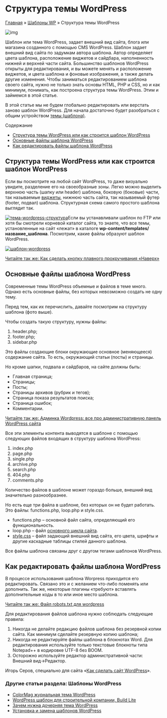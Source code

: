 # Структура темы WordPress

[Главная](https://www.wordpress-abc.ru/) » [Шаблоны WP](https://www.wordpress-abc.ru/temy-wordpress) » Структура темы WordPress

![img](https://www.wordpress-abc.ru/wp-content/uploads/2016/01/struktura-temyi-vordpress.jpg)

Шаблон или тема WordPress, задает внешний вид сайта, блога или магазина созданного с помощью CMS WordPress. Шаблон задает внешний вид сайта по задумкам автора шаблона. Автор определяет цвета шаблона, расположение виджетов и сайдбара, наполненность нижней и верхней части сайта. Большинство шаблонов WordPress открыты для редактирования, и вы можете менять и расположение виджетов, и цвета шаблона и фоновые изображения, а также делать другие изменения. Чтобы заниматься редактированием шаблона своего сайта, нужно не только знать основы HTML, PHP и CSS, но и как минимум, понимать, как построена структура темы WordPress. Этим и займемся в этой статье.

В этой статье мы не будем глобально редактировать или верстать заново шаблон WordPress. Для начала достаточно будет разобраться с общим устройством [темы (шаблона)](https://www.wordpress-abc.ru/administrirovanie/tema-wordpress.html).

Содержание

- [Структура темы WordPress  или как строится шаблон WordPress](https://www.wordpress-abc.ru/temy-wordpress/struktura-temyi-wordpress.html#_WordPress___WordPress)
- [Основные файлы шаблона WordPress](https://www.wordpress-abc.ru/temy-wordpress/struktura-temyi-wordpress.html#__WordPress)
- [Как редактировать файлы шаблона WordPress](https://www.wordpress-abc.ru/temy-wordpress/struktura-temyi-wordpress.html#__WordPress-2)

## Структура темы WordPress  или как строится шаблон WordPress

Если вы посмотрите на любой сайт WordPress, то даже визуально увидите, разделение его на своеобразные зоны. Легко можно выделить верхнюю часть (шапку или header) шаблона, боковую (боковые) части, так называемые [виджеты](https://www.wordpress-abc.ru/uroki-wordpress/saydbar-vidzhetyi-wordpress.html), нижнюю часть сайта, так называемый футер (footer, подвал) шаблона. Структурная схема самого простого шаблона выглядит так.

[![тема-wordpress-структура](https://www.wordpress-abc.ru/wp-content/uploads/2016/01/tema-wordpress-struktura.jpg)](https://www.wordpress-abc.ru/wp-content/uploads/2016/01/tema-wordpress-struktura.jpg)Если вы устанавливали шаблон по FTP или хотя бы смотрели корневой каталог сайта, то знаете, что все темы, установленные на сайт «лежат» в каталоге **wp-content/templates/название_шаблона**. Посмотрим, какие файлы образуют шаблон WordPress.

[![шаблон-wordpress](https://www.wordpress-abc.ru/wp-content/uploads/2016/01/shablon-wordpress.jpg)](https://www.wordpress-abc.ru/wp-content/uploads/2016/01/shablon-wordpress.jpg)

[Читайте так же:  Как сделать кнопку плавного прокручивания «Наверх»](https://www.wordpress-abc.ru/plaginy/wordpress-bez-plugins/kak-sdelat-knopku-plavnogo-prokruchivaniya-naverx.html)

## Основные файлы шаблона WordPress

Современные темы WordPress объемные и файлов в теме много. Однако есть основные файлы, без которых невозможно создать не одну тему.

Перед тем, как их перечислить, давайте посмотрим на структуру шаблона (фото выше).

Чтобы создать такую структуру, нужны файлы:

1. header.php;
2. footer.php;
3. sidebar.php

Это файлы создающие блоки окружающие основное (меняющееся) содержание сайта. То есть, окружающий статьи (посты) и страницы.

Но кроме шапки, подвала и сайдбаров, на сайте должны быть:

- Главная страница;
- Страницы;
- Посты;
- Страницы архивов (рубрик и тегов);
- Страница показа результатов поиска;
- Страница ошибок;
- Комментарии.

[Читайте так же:  Админка Wordpress: все про административную панель WordPress сайта](https://www.wordpress-abc.ru/administrirovanie/adminka-wordpress.html)

Все эти элементы контента выводятся в шаблоне с помощью следующих файлов входящих в структуру шаблона WordPress:

1. index.php
2. page.php
3. single.php
4. archive.php
5. search.php
6. 404.php
7. comments.php

Количество файлов в шаблоне может гораздо больше, внешний вид значительно разнообразнее.

Но есть еще три файла в шаблоне, без которых он не будет работать. Это файлы: functions.php, loop.php и style.css.

- functions.php – основной файл сайта, определяющий его функциональность.
- loop.php – файл [основного цикла сайта](https://www.wordpress-abc.ru/funkcii-wordpress/cikl-wordpress.html).
- [style.css](https://www.wordpress-abc.ru/cms-woprdpress/codex-wp/kak-redaktirovat-css-sayta-wordpress.html) – файл задающий внешний вид сайта, его цвета, шрифты и другие каскадные таблицы стилей данного шаблона.

Все файлы шаблона связаны друг с другом тегами шаблонов WordPress.

## Как редактировать файлы шаблона WordPress

В процессе использования шаблона Worpress приходится его редактировать. Связано это и с желанием что-либо поменять или дополнить. Так же, некоторые плагины «требуют» вставлять дополнительные коды в то или иное место шаблона.

[Читайте так же:  Файл robots.txt для wordpress](https://www.wordpress-abc.ru/veb-instrumenty/fajl-robots-txt-dlya-wordpress.html)

Для редактирования файлов шаблона нужно соблюдать следующие правила:

1. Никогда не делайте редакцию файлов шаблона без резервной копии сайта. Как минимум сделайте резервную копию шаблона;
2. Никогда не редактируйте файлы шаблона в блокнотах Word. Для редактирования используйте только текстовые блокноты типа Notepad++ в кодировке UTF-8 без BOOM.
3. Осторожно используйте редактор административной части: Внешний вид→Редактор.

Игорь Серов, специально для сайта «[Как сделать сайт WordPress](https://www.wordpress-abc.ru/)».

### Другие статьи раздела: Шаблоны WordPress

- [ColorMag журнальная тема WordPress](https://www.wordpress-abc.ru/temy-wordpress/colormag-zhurnalnaya-tema-wordpress.html)
- [WordPress шаблон для строительной компании, Build Lite  ](https://www.wordpress-abc.ru/temy-wordpress/shablon-wordpress-dlya-stroitelnoy-kompanii-build-lite.html)
- [Зачем нужна дочерняя тема WordPress](https://www.wordpress-abc.ru/temy-wordpress/zachem-nuzhna-dochernyaya-tema-wordpress.html)
- [Установка и замена шаблонов WordPress](https://www.wordpress-abc.ru/temy-wordpress/ustanovka-i-zamena-shablonov-wordpress.html)